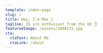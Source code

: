 ```yaml
---
template: index-page
slug: /
title: Hey, I'm Max 👋
tagline: 15 y/o enthusiast from the UK 👌
featuredImage: /assets/2606131.jpg
cta:
  ctaText: About Me
  ctaLink: /about
---
```

